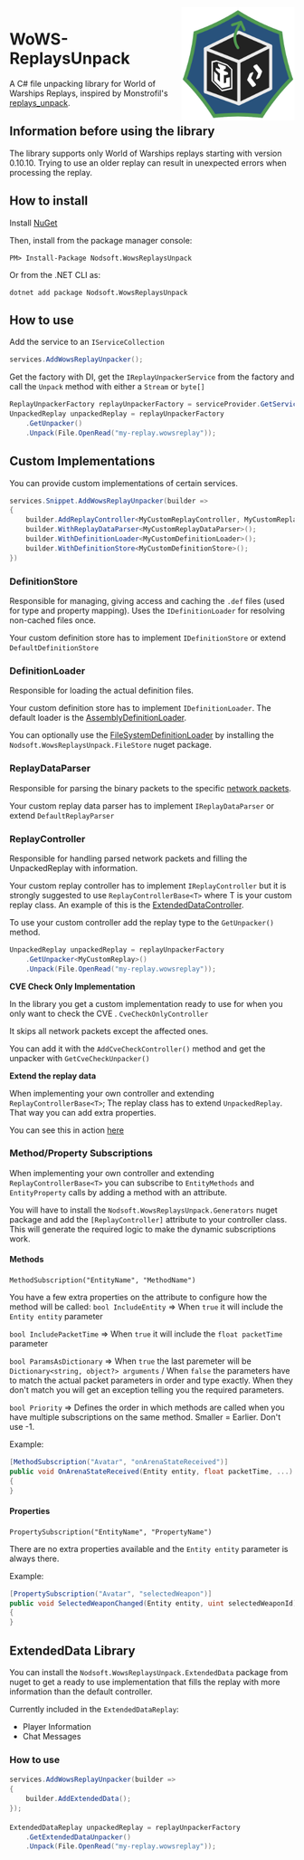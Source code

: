 
<img align="right" src="logo.png" alt="logo" width="200"/>

# WoWS-ReplaysUnpack
A C# file unpacking library for World of Warships Replays, inspired by Monstrofil's [replays_unpack](https://github.com/Monstrofil/replays_unpack/).

## Information before using the library
The library supports only World of Warships replays starting with version 0.10.10. 
Trying to use an older replay can result in unexpected errors when processing the replay.

## How to install
Install  [NuGet](http://docs.nuget.org/docs/start-here/installing-nuget)

Then, install from the package manager console:

```
PM> Install-Package Nodsoft.WowsReplaysUnpack
```
Or from the .NET CLI as:
```
dotnet add package Nodsoft.WowsReplaysUnpack
```

## How to use
Add the service to an `IServiceCollection`
```csharp
services.AddWowsReplayUnpacker();
```
Get the factory with DI, get the `IReplayUnpackerService` from the factory and call the `Unpack` method with either a `Stream` or `byte[]`
```csharp
ReplayUnpackerFactory replayUnpackerFactory = serviceProvider.GetService<IReplayUnpackerService>();
UnpackedReplay unpackedReplay = replayUnpackerFactory
	.GetUnpacker()
	.Unpack(File.OpenRead("my-replay.wowsreplay"));
```
## Custom Implementations
You can provide custom implementations of certain services.
```csharp
services.Snippet.AddWowsReplayUnpacker(builder =>
{
	builder.AddReplayController<MyCustomReplayController, MyCustomReplay>();
	builder.WithReplayDataParser<MyCustomReplayDataParser>();
	builder.WithDefinitionLoader<MyCustomDefinitionLoader>();
	builder.WithDefinitionStore<MyCustomDefinitionStore>();
})
```
### DefinitionStore
Responsible for managing, giving access and caching the `.def` files (used for type and property mapping).
Uses the `IDefinitionLoader` for resolving non-cached files once.

Your custom definition store has to implement `IDefinitionStore` or extend `DefaultDefinitionStore`

### DefinitionLoader
Responsible for loading the actual definition files.

Your custom definition store has to implement `IDefinitionLoader`.
The default loader is the [AssemblyDefinitionLoader](Nodsoft.WowsReplaysUnpack.Core/Definitions/AssemblyDefinitionLoader.cs).

You can optionally use the [FileSystemDefinitionLoader](Nodsoft.WowsReplaysUnpack.FileStore/Definitions/FileSystemDefinitionLoader.cs) 
by installing the `Nodsoft.WowsReplaysUnpack.FileStore` nuget package.

### ReplayDataParser
Responsible for parsing the binary packets to the specific [network packets](Nodsoft.WowsReplaysUnpack.Core/Network/Packets).

Your custom replay data parser has to implement `IReplayDataParser` or extend `DefaultReplayParser`

### ReplayController
Responsible for handling parsed network packets and filling the UnpackedReplay with information.

Your custom replay controller has to implement `IReplayController` but it is strongly suggested 
to use `ReplayControllerBase<T>` where T is your custom replay class.
An example of this is the [ExtendedDataController](Nodsoft.WowsReplaysUnpack.ExtendedData/ExtendedDataController.cs).

To use your custom controller add the replay type to the `GetUnpacker()` method.
```csharp
UnpackedReplay unpackedReplay = replayUnpackerFactory
	.GetUnpacker<MyCustomReplay>()
	.Unpack(File.OpenRead("my-replay.wowsreplay"));
```
**CVE Check Only Implementation**

In the library you get a custom implementation ready to use for when you only want to check the CVE .
`CveCheckOnlyController`

It skips all network packets except the affected ones.

You can add it with the `AddCveCheckController()` method and get the unpacker with `GetCveCheckUnpacker()`

**Extend the replay data**

When implementing your own controller and extending `ReplayControllerBase<T>`;
The replay class has to extend `UnpackedReplay`. 
That way you can add extra properties.

You can see this in action [here](Nodsoft.WowsReplaysUnpack.ExtendedData/ExtendedDataController.cs)

### Method/Property Subscriptions

When implementing your own controller and extending `ReplayControllerBase<T>` you can subscribe to `EntityMethods` and `EntityProperty` calls by adding a method with an attribute.

You will have to install the `Nodsoft.WowsReplaysUnpack.Generators` nuget package and add the `[ReplayController]` attribute to your controller class.
This will generate the required logic to make the dynamic subscriptions work.

#### Methods
`MethodSubscription("EntityName", "MethodName")`

You have a few extra properties on the attribute to configure how the method will be called:
`bool IncludeEntity` => When `true` it will include the `Entity entity` parameter

`bool IncludePacketTime` => When `true` it will include the `float packetTime` parameter

`bool ParamsAsDictionary` => When `true` the last paremeter will be `Dictionary<string, object?> arguments` / When `false` the parameters have to match the actual packet parameters in order and type exactly. When they don't match you will get an exception telling you the required parameters.

`bool Priority` => Defines the order in which methods are called when you have multiple subscriptions on the same method. Smaller = Earlier. Don't use -1.

Example:
```csharp
[MethodSubscription("Avatar", "onArenaStateReceived")]
public void OnArenaStateReceived(Entity entity, float packetTime, ...)
{
}
```

#### Properties
`PropertySubscription("EntityName", "PropertyName")`

There are no extra properties available and the `Entity entity` parameter is always there.

Example:

```csharp
[PropertySubscription("Avatar", "selectedWeapon")]
public void SelectedWeaponChanged(Entity entity, uint selectedWeaponId)
{
}
```

## ExtendedData Library
You can install the `Nodsoft.WowsReplaysUnpack.ExtendedData` package from nuget to get a ready to use implementation that fills the replay with more information than the default controller.

Currently included in the `ExtendedDataReplay`:

 - Player Information
 - Chat Messages

### How to use
```csharp
services.AddWowsReplayUnpacker(builder =>
{
	builder.AddExtendedData();
});

ExtendedDataReplay unpackedReplay = replayUnpackerFactory
	.GetExtendedDataUnpacker()
	.Unpack(File.OpenRead("my-replay.wowsreplay"));
```
